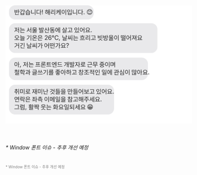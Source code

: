 ![chat_svg](https://raw.githubusercontent.com/jinyoung4478/jinyoung4478/main/chat.svg)

</br>

###### \* Window 폰트 이슈 - 추후 개선 예정

<span style="color:gray; font-size:10px;">\* Window 폰트 이슈 - 추후 개선 예정</span>
